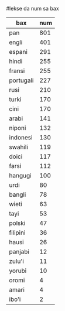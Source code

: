 #lekse da num sa bax

| bax | num |
|-----|-----|
| pan | 801 |
| engli | 401 |
| espani | 291 |
| hindi | 255 |
| fransi | 255 |
| portugali | 227 |
| rusi | 210 |
| turki | 170 |
| cini | 170 |
| arabi | 141 |
| niponi | 132 |
| indonesi | 130 |
| swahili | 119 |
| doici | 117 |
| farsi | 112 |
| hangugi | 100 |
| urdi | 80 |
| bangli | 78 |
| wieti | 63 |
| tayi | 53 |
| polski | 47 |
| filipini | 36 |
| hausi | 26 |
| panjabi | 12 |
| zulu'i | 11 |
| yorubi | 10 |
| oromi | 4 |
| amari | 4 |
| ibo'i | 2 |
